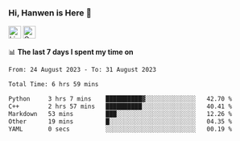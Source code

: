 ### Hi, Hanwen is Here 👋
<p>
	<a href="https://www.linkedin.com/in/liu-hanwen/"><img src="https://img.shields.io/badge/@hanwen-0A66C2?style=flat&logo=LinkedIn&logoColor=white" alt="Linkedin"  height="25px"/></a> 
	<a href="https://scholar.google.com/citations?user=HDF0su0AAAAJ"><img src="https://img.shields.io/badge/scholar-4385FE.svg?&style=plastic&logo=google-scholar&logoColor=white" alt="Google Scholar" height="25px"> </a>
</p>

📊 **The last 7 days I spent my time on** 
<!--START_SECTION:waka-->

```txt
From: 24 August 2023 - To: 31 August 2023

Total Time: 6 hrs 59 mins

Python     3 hrs 7 mins    ██████████▓░░░░░░░░░░░░░░   42.70 %
C++        2 hrs 57 mins   ██████████░░░░░░░░░░░░░░░   40.41 %
Markdown   53 mins         ███░░░░░░░░░░░░░░░░░░░░░░   12.26 %
Other      19 mins         █░░░░░░░░░░░░░░░░░░░░░░░░   04.35 %
YAML       0 secs          ░░░░░░░░░░░░░░░░░░░░░░░░░   00.19 %
```

<!--END_SECTION:waka-->


<!--
**david990917/david990917** is a ✨ _special_ ✨ repository because its `README.md` (this file) appears on your GitHub profile.

Here are some ideas to get you started:

- 🔭 I’m currently working on ...
- 🌱 I’m currently learning ...
- 👯 I’m looking to collaborate on ...
- 🤔 I’m looking for help with ...
- 💬 Ask me about ...
- 📫 How to reach me: ...
- 😄 Pronouns: ...
- ⚡ Fun fact: ...
-->
